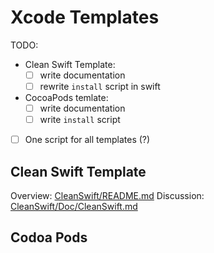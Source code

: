 # Xcode Templates

TODO:

- Clean Swift Template:
	- [ ] write documentation
	- [ ] rewrite `install` script in swift
- CocoaPods temlate:
	- [ ] write documentation
	- [ ] write `install` script
- [ ] One script for all templates (?)

## Clean Swift Template

Overview: [CleanSwift/README.md](CleanSwift/README.md)
Discussion: [CleanSwift/Doc/CleanSwift.md](CleanSwift/Doc/CleanSwift.md)

## Codoa Pods
